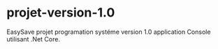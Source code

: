 # projet-version-1.0
EasySave  projet  programation systéme version 1.0 application Console utilisant .Net Core.
